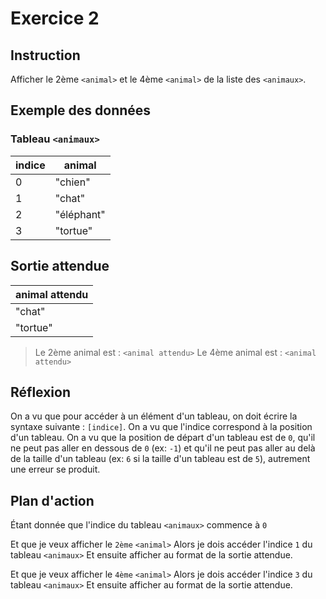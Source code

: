 # Exercice 2

## Instruction

Afficher le 2ème `<animal>` et le 4ème `<animal>` de la liste des `<animaux>`.

## Exemple des données

### Tableau `<animaux>`

| indice | animal     |
| ------ | ---------- |
| 0      | "chien"    |
| 1      | "chat"     |
| 2      | "éléphant" |
| 3      | "tortue"   |

## Sortie attendue

| animal attendu |
| -------------- |
| "chat"         |
| "tortue"       |

> Le 2ème animal est : `<animal attendu>`
> Le 4ème animal est : `<animal attendu>`

## Réflexion

On a vu que pour accéder à un élément d'un tableau, on doit écrire la syntaxe
suivante : `[indice]`.
On a vu que l'indice correspond à la position d'un tableau.
On a vu que la position de départ d'un tableau est de `0`, qu'il ne peut pas
aller en dessous de `0` (ex: `-1`) et qu'il ne peut pas aller au delà de la
taille d'un tableau (ex: `6` si la taille d'un tableau est de `5`), autrement
une erreur se produit.

## Plan d'action

Étant donnée que l'indice du tableau `<animaux>` commence à `0`

Et que je veux afficher le `2ème` `<animal>`
Alors je dois accéder l'indice `1` du tableau `<animaux>`
Et ensuite afficher au format de la sortie attendue.

Et que je veux afficher le `4ème` `<animal>`
Alors je dois accéder l'indice `3` du tableau `<animaux>`
Et ensuite afficher au format de la sortie attendue.
